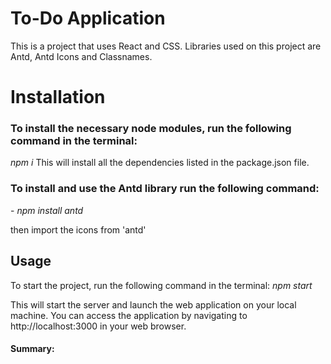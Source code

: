 # To-Do Application

This is a project that uses React and CSS.
Libraries used on this project are Antd, Antd Icons and Classnames.

<h1>Installation</h1>

<h3>To install the necessary node modules, run the following command in the terminal:</h3> 
<i>npm i</i>
This will install all the dependencies listed in the package.json file.

<h3>To install and use the Antd library run the following command:</h3> 
- <i>npm install antd</i>

then import the icons from 'antd'

<h2>Usage</h2>
To start the project, run the following command in the terminal:
<i>npm start</i>

This will start the server and launch the web application on your local machine. You can access the application by navigating to http://localhost:3000 in your web browser.

<h4>Summary:</h4>
